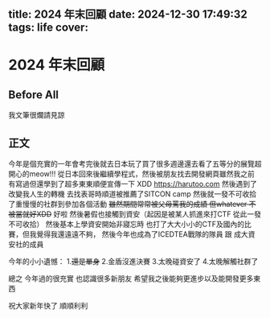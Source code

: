 title: 2024 年末回顧
date: 2024-12-30 17:49:32
tags: life
cover:
---

# 2024 年末回顧

## Before All
我文筆很爛請見諒

## 正文
今年是個充實的一年會考完後就去日本玩了買了很多週邊還去看了五等分的展覽超開心的meow!!!
從日本回來後繼續學程式，然後被朋友找去開發網頁雖然我之前有寫過但還學到了超多東東順便宣傳一下 XDD https://harutoo.com 然後遇到了改變我人生的轉機 去找表哥時順道被推薦了SITCON camp
然後就一發不可收拾了重慢慢的社群到參加各個活動 ~~雖然期間常常被父母罵我的成績 但whatever 不被當就好XDD~~ 好啦 然後暑假也接觸到資安（起因是被某人抓進來打CTF 從此一發不可收拾）
然後基本上學資安開始非寢忘時 也打了大大小小的CTF及國內的比賽，但我覺得我還遠遠不夠，
然後今年也成為了ICEDTEA戰隊的隊員 跟 成大資安社的成員

今年的小小遺憾：
1.~~還是單身~~
2.金盾沒進決賽
3.太晚碰資安了
4.太晚解觸社群了

總之 今年過的很充實 也認識很多新朋友
希望我之後能夠更進步以及能開發更多東西

祝大家新年快了 順順利利